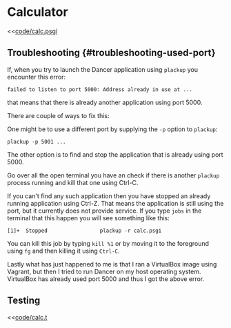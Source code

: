 # Calculator

<<[code/calc.psgi](code/calc.psgi)

## Troubleshooting {#troubleshooting-used-port}

If, when you try to launch the Dancer application using `plackup` you encounter this error:

```
failed to listen to port 5000: Address already in use at ...
```

that means that there is already another application using port 5000.

There are couple of ways to fix this:

One might be to use a different port by supplying the `-p` option to `plackup`:

```
plackup -p 5001 ...
```

The other option is to find and stop the application that is already using port 5000.

Go over all the open terminal you have an check if there is another `plackup` process running and kill that one using Ctrl-C.

If you can't find any such application then you have stopped an already running application using Ctrl-Z. That means the application
is still using the port, but it currently does not provide service. If you type `jobs` in the terminal that this happen
you will see something like this:

```
[1]+  Stopped                 plackup -r calc.psgi
```

You can kill this job by typing `kill %1` or by moving it to the foreground using `fg` and then killing it using `Ctrl-C`.

Lastly what has just happened to me is that I ran a VirtualBox image using Vagrant, but then I tried to run Dancer on my host
operating system. VirtualBox has already used port 5000 and thus I got the above error.

## Testing

<<[code/calc.t](code/calc.t)

